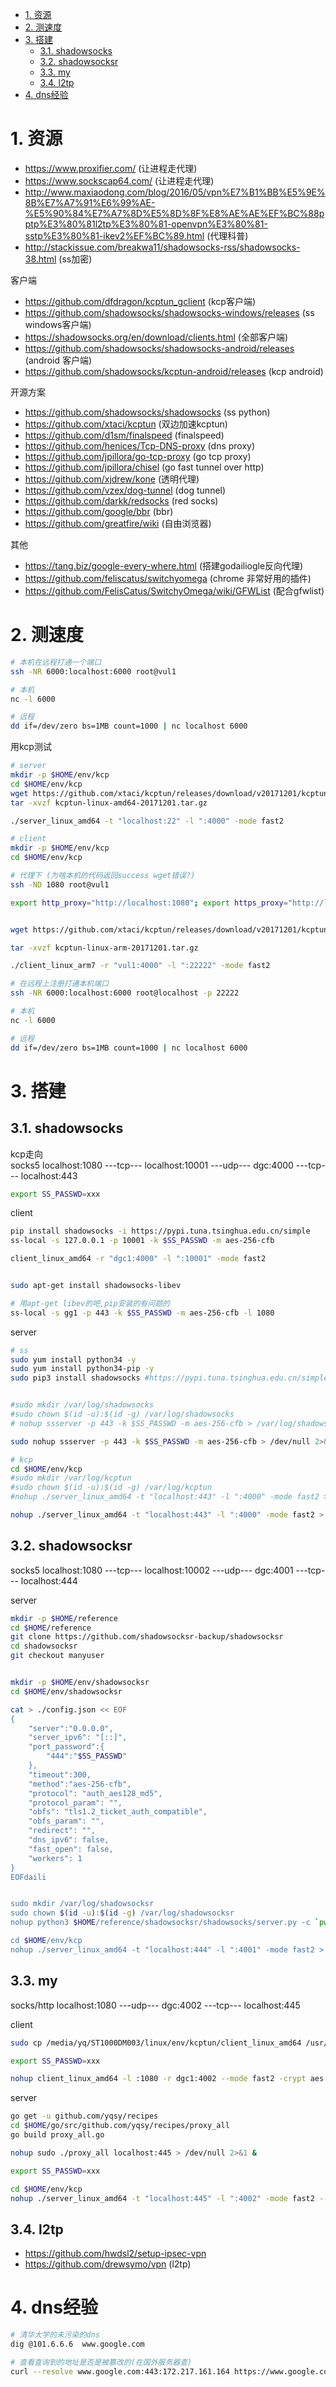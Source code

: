

<!-- TOC -->

- [1. 资源](#1-资源)
- [2. 测速度](#2-测速度)
- [3. 搭建](#3-搭建)
    - [3.1. shadowsocks](#31-shadowsocks)
    - [3.2. shadowsocksr](#32-shadowsocksr)
    - [3.3. my](#33-my)
    - [3.4. l2tp](#34-l2tp)
- [4. dns经验](#4-dns经验)

<!-- /TOC -->


<a id="markdown-1-资源" name="1-资源"></a>
# 1. 资源

* https://www.proxifier.com/ (让进程走代理)
* https://www.sockscap64.com/ (让进程走代理)
* http://www.maxiaodong.com/blog/2016/05/vpn%E7%B1%BB%E5%9E%8B%E7%A7%91%E6%99%AE-%E5%90%84%E7%A7%8D%E5%8D%8F%E8%AE%AE%EF%BC%88pptp%E3%80%81l2tp%E3%80%81-openvpn%E3%80%81-sstp%E3%80%81-ikev2%EF%BC%89.html (代理科普)
* http://stackissue.com/breakwa11/shadowsocks-rss/shadowsocks-38.html (ss加密)

客户端
* https://github.com/dfdragon/kcptun_gclient (kcp客户端)
* https://github.com/shadowsocks/shadowsocks-windows/releases (ss windows客户端)
* https://shadowsocks.org/en/download/clients.html (全部客户端)
* https://github.com/shadowsocks/shadowsocks-android/releases (android 客户端)
* https://github.com/shadowsocks/kcptun-android/releases (kcp android)

开源方案
* https://github.com/shadowsocks/shadowsocks (ss python)
* https://github.com/xtaci/kcptun (双边加速kcptun)
* https://github.com/d1sm/finalspeed (finalspeed)
* https://github.com/henices/Tcp-DNS-proxy (dns proxy)
* https://github.com/jpillora/go-tcp-proxy (go tcp proxy)
* https://github.com/jpillora/chisel (go fast tunnel over http)
* https://github.com/xjdrew/kone (透明代理)
* https://github.com/vzex/dog-tunnel (dog tunnel)
* https://github.com/darkk/redsocks (red socks)
* https://github.com/google/bbr (bbr)
* https://github.com/greatfire/wiki (自由浏览器)


其他
* https://tang.biz/google-every-where.html (搭建godailiogle反向代理)
* https://github.com/feliscatus/switchyomega (chrome 非常好用的插件)
* https://github.com/FelisCatus/SwitchyOmega/wiki/GFWList (配合gfwlist)

<a id="markdown-2-测速度" name="2-测速度"></a>
# 2. 测速度

```bash
# 本机在远程打通一个端口
ssh -NR 6000:localhost:6000 root@vul1

# 本机
nc -l 6000

# 远程
dd if=/dev/zero bs=1MB count=1000 | nc localhost 6000
```


用kcp测试
```bash
# server
mkdir -p $HOME/env/kcp
cd $HOME/env/kcp
wget https://github.com/xtaci/kcptun/releases/download/v20171201/kcptun-linux-amd64-20171201.tar.gz
tar -xvzf kcptun-linux-amd64-20171201.tar.gz

./server_linux_amd64 -t "localhost:22" -l ":4000" -mode fast2

# client
mkdir -p $HOME/env/kcp
cd $HOME/env/kcp

# 代理下 (为啥本机的代码返回success wget错误?)
ssh -ND 1080 root@vul1 

export http_proxy="http://localhost:1080"; export https_proxy="http://localhost:1080";


wget https://github.com/xtaci/kcptun/releases/download/v20171201/kcptun-linux-arm-20171201.tar.gz

tar -xvzf kcptun-linux-arm-20171201.tar.gz

./client_linux_arm7 -r "vul1:4000" -l ":22222" -mode fast2

# 在远程上注册打通本机端口
ssh -NR 6000:localhost:6000 root@localhost -p 22222

# 本机
nc -l 6000

# 远程
dd if=/dev/zero bs=1MB count=1000 | nc localhost 6000
```

<a id="markdown-3-搭建" name="3-搭建"></a>
# 3. 搭建

<a id="markdown-31-shadowsocks" name="31-shadowsocks"></a>
## 3.1. shadowsocks

kcp走向  
socks5  localhost:1080 ---tcp--- localhost:10001 ---udp--- dgc:4000 ---tcp--- localhost:443

```bash
export SS_PASSWD=xxx
```

client
```bash
pip install shadowsocks -i https://pypi.tuna.tsinghua.edu.cn/simple
ss-local -s 127.0.0.1 -p 10001 -k $SS_PASSWD -m aes-256-cfb

client_linux_amd64 -r "dgc1:4000" -l ":10001" -mode fast2


sudo apt-get install shadowsocks-libev

# 用apt-get libev的吧,pip安装的有问题的
ss-local -s gg1 -p 443 -k $SS_PASSWD -m aes-256-cfb -l 1080
```

server
```bash
# ss
sudo yum install python34 -y
sudo yum install python34-pip -y
sudo pip3 install shadowsocks #https://pypi.tuna.tsinghua.edu.cn/simple


#sudo mkdir /var/log/shadowsocks
#sudo chown $(id -u):$(id -g) /var/log/shadowsocks
# nohup ssserver -p 443 -k $SS_PASSWD -m aes-256-cfb > /var/log/shadowsocks/shadowsocks.log 2>&1 &

sudo nohup ssserver -p 443 -k $SS_PASSWD -m aes-256-cfb > /dev/null 2>&1 &

# kcp
cd $HOME/env/kcp
#sudo mkdir /var/log/kcptun
#sudo chown $(id -u):$(id -g) /var/log/kcptun
#nohup ./server_linux_amd64 -t "localhost:443" -l ":4000" -mode fast2 > /var/log/kcptun/kcptun.log 2>&1 &

nohup ./server_linux_amd64 -t "localhost:443" -l ":4000" -mode fast2 > /dev/null 2>&1 &
```

<a id="markdown-32-shadowsocksr" name="32-shadowsocksr"></a>
## 3.2. shadowsocksr

socks5 localhost:1080 ---tcp--- localhost:10002 ---udp--- dgc:4001 ---tcp--- localhost:444

server
```bash
mkdir -p $HOME/reference
cd $HOME/reference
git clone https://github.com/shadowsocksr-backup/shadowsocksr
cd shadowsocksr
git checkout manyuser


mkdir -p $HOME/env/shadowsocksr
cd $HOME/env/shadowsocksr

cat > ./config.json << EOF
{
    "server":"0.0.0.0",
    "server_ipv6": "[::]",
    "port_password":{
        "444":"$SS_PASSWD"
    },
    "timeout":300,
    "method":"aes-256-cfb",
    "protocol": "auth_aes128_md5",
    "protocol_param": "",
    "obfs": "tls1.2_ticket_auth_compatible",
    "obfs_param": "",
    "redirect": "",
    "dns_ipv6": false,
    "fast_open": false,
    "workers": 1
}
EOFdaili


sudo mkdir /var/log/shadowsocksr
sudo chown $(id -u):$(id -g) /var/log/shadowsocksr
nohup python3 $HOME/reference/shadowsocksr/shadowsocks/server.py -c `pwd`/config.json > /var/log/shadowsocksr/shadowsocksr.log 2>&1 &

cd $HOME/env/kcp
nohup ./server_linux_amd64 -t "localhost:444" -l ":4001" -mode fast2 > /var/log/kcptun/kcptun2.log 2>&1 &
```


<a id="markdown-33-my" name="33-my"></a>
## 3.3. my

socks/http localhost:1080 ---udp--- dgc:4002 ---tcp--- localhost:445

client
```bash
sudo cp /media/yq/ST1000DM003/linux/env/kcptun/client_linux_amd64 /usr/bin/client_linux_amd64

export SS_PASSWD=xxx

nohup client_linux_amd64 -l :1080 -r dgc1:4002 --mode fast2 -crypt aes --key $SS_PASSWD > /dev/null 2>&1 &
```


server
```bash
go get -u github.com/yqsy/recipes
cd $HOME/go/src/github.com/yqsy/recipes/proxy_all
go build proxy_all.go

nohup sudo ./proxy_all localhost:445 > /dev/null 2>&1 &

export SS_PASSWD=xxx

cd $HOME/env/kcp
nohup ./server_linux_amd64 -t "localhost:445" -l ":4002" -mode fast2 --crypt aes --key $SS_PASSWD > /dev/null 2>&1 &

```

<a id="markdown-34-l2tp" name="34-l2tp"></a>
## 3.4. l2tp

* https://github.com/hwdsl2/setup-ipsec-vpn
* https://github.com/drewsymo/vpn (l2tp)

<a id="markdown-4-dns经验" name="4-dns经验"></a>
# 4. dns经验

```bash
# 清华大学的未污染的dns
dig @101.6.6.6  www.google.com

# 查看查询到的地址是否是被篡改的(在国外服务器查)
curl --resolve www.google.com:443:172.217.161.164 https://www.google.com:443/

```
